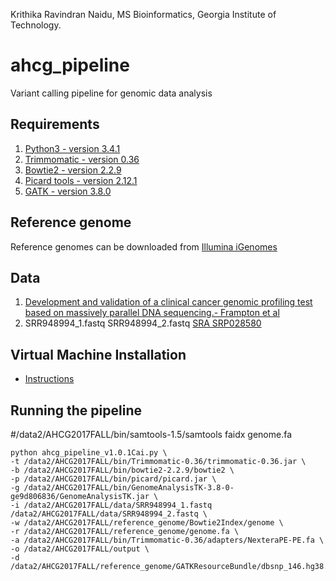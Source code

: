 Krithika Ravindran Naidu, MS Bioinformatics, Georgia Institute of Technology.

# ahcg_pipeline
Variant calling pipeline for genomic data analysis

## Requirements

1. [Python3 - version 3.4.1](https://www.python.org/download/releases/3.4.1/)
2. [Trimmomatic - version 0.36](http://www.usadellab.org/cms/uploads/supplementary/Trimmomatic/Trimmomatic-0.36.zip)
3. [Bowtie2 - version 2.2.9](https://sourceforge.net/projects/bowtie-bio/files/bowtie2/2.2.9/)
4. [Picard tools - version 2.12.1](https://github.com/broadinstitute/picard/releases/tag/2.12.1/picard.jar)
5. [GATK - version 3.8.0](https://software.broadinstitute.org/gatk/download/)

## Reference genome

Reference genomes can be downloaded from [Illumina iGenomes](http://support.illumina.com/sequencing/sequencing_software/igenome.html)

## Data

1. [Development and validation of a clinical cancer genomic profiling test based on massively parallel DNA sequencing.- Frampton et al](https://www.ncbi.nlm.nih.gov/pubmed/24142049)
2. SRR948994_1.fastq  SRR948994_2.fastq [SRA SRP028580](https://www.ncbi.nlm.nih.gov/sra/SRX332536[accn])

## Virtual Machine Installation

* [Instructions](ahcg2017_starterpipeline/lib/VM_setup.pdf)

## Running the pipeline

#/data2/AHCG2017FALL/bin/samtools-1.5/samtools faidx genome.fa
```
python ahcg_pipeline_v1.0.1Cai.py \
-t /data2/AHCG2017FALL/bin/Trimmomatic-0.36/trimmomatic-0.36.jar \
-b /data2/AHCG2017FALL/bin/bowtie2-2.2.9/bowtie2 \
-p /data2/AHCG2017FALL/bin/picard/picard.jar \
-g /data2/AHCG2017FALL/bin/GenomeAnalysisTK-3.8-0-ge9d806836/GenomeAnalysisTK.jar \
-i /data2/AHCG2017FALL/data/SRR948994_1.fastq /data2/AHCG2017FALL/data/SRR948994_2.fastq \
-w /data2/AHCG2017FALL/reference_genome/Bowtie2Index/genome \
-r /data2/AHCG2017FALL/reference_genome/genome.fa \
-a /data2/AHCG2017FALL/bin/Trimmomatic-0.36/adapters/NexteraPE-PE.fa \
-o /data2/AHCG2017FALL/output \
-d /data2/AHCG2017FALL/reference_genome/GATKResourceBundle/dbsnp_146.hg38.vcf.gz
```

